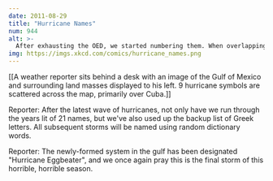 ```yaml
---
date: 2011-08-29
title: "Hurricane Names"
num: 944
alt: >-
  After exhausting the OED, we started numbering them. When overlapping hurricanes formed at all points on the Earth's surface, and our scheme was foiled by Cantor diagonalization, we just decided to name them all "Steve". Your local forecast tomorrow is "Steve". Good luck.
img: https://imgs.xkcd.com/comics/hurricane_names.png
---
```

[[A weather reporter sits behind a desk with an image of the Gulf of Mexico and surrounding land masses displayed to his left. 9 hurricane symbols are scattered across the map, primarily over Cuba.]]

Reporter: After the latest wave of hurricanes, not only have we run through the years lit of 21 names, but we've also used up the backup list of Greek letters. All subsequent storms will be named using random dictionary words.

Reporter: The newly-formed system in the gulf has been designated "Hurricane Eggbeater", and we once again pray this is the final storm of this horrible, horrible season.

